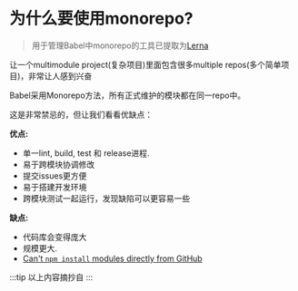 # 为什么要使用monorepo?

> 用于管理Babel中monorepo的工具已提取为[Lerna](https://github.com/lerna/lerna)

让一个multimodule project(复杂项目)里面包含很多multiple repos(多个简单项目)，非常让人感到兴奋

Babel采用Monorepo方法，所有正式维护的模块都在同一repo中。

这是非常禁忌的，但让我们看看优缺点：

**优点:**

 * 单一lint, build, test 和 release进程.
 * 易于跨模块协调修改
 * 提交issues更方便
 * 易于搭建开发环境
 * 跨模块测试一起运行，发现缺陷可以更容易一些

**缺点:**

 * 代码库会变得庞大
 * 规模更大.
 * [Can't `npm install` modules directly from GitHub](https://github.com/npm/npm/issues/2974)

 :::tip
以上内容摘抄自
 :::

